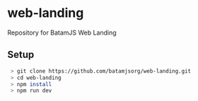# web-landing
Repository for BatamJS Web Landing

## Setup

```bash
 > git clone https://github.com/batamjsorg/web-landing.git
 > cd web-landing
 > npm install
 > npm run dev
```